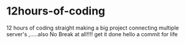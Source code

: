 # 12hours-of-coding
12 hours of coding straight making a big project connecting multiple server's ,.....also No Break at all!!!!
get it done
hello
a commit for life
